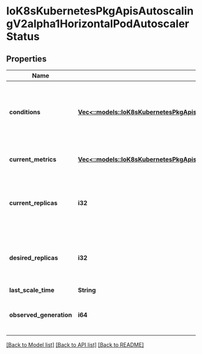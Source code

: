 # IoK8sKubernetesPkgApisAutoscalingV2alpha1HorizontalPodAutoscalerStatus

## Properties
Name | Type | Description | Notes
------------ | ------------- | ------------- | -------------
**conditions** | [**Vec<::models::IoK8sKubernetesPkgApisAutoscalingV2alpha1HorizontalPodAutoscalerCondition>**](io.k8s.kubernetes.pkg.apis.autoscaling.v2alpha1.HorizontalPodAutoscalerCondition.md) | conditions is the set of conditions required for this autoscaler to scale its target, and indicates whether or not those conditions are met. | 
**current_metrics** | [**Vec<::models::IoK8sKubernetesPkgApisAutoscalingV2alpha1MetricStatus>**](io.k8s.kubernetes.pkg.apis.autoscaling.v2alpha1.MetricStatus.md) | currentMetrics is the last read state of the metrics used by this autoscaler. | 
**current_replicas** | **i32** | currentReplicas is current number of replicas of pods managed by this autoscaler, as last seen by the autoscaler. | 
**desired_replicas** | **i32** | desiredReplicas is the desired number of replicas of pods managed by this autoscaler, as last calculated by the autoscaler. | 
**last_scale_time** | **String** |  | [optional] 
**observed_generation** | **i64** | observedGeneration is the most recent generation observed by this autoscaler. | [optional] 

[[Back to Model list]](../README.md#documentation-for-models) [[Back to API list]](../README.md#documentation-for-api-endpoints) [[Back to README]](../README.md)


